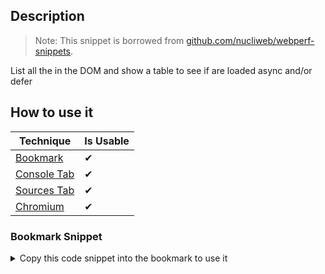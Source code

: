 ## Description

> Note: 
> This snippet is borrowed from [github.com/nucliweb/webperf-snippets](https://github.com/nucliweb/webperf-snippets/blob/main/README.md#scripts-loading).

List all the <scripts> in the DOM and show a table to see if are loaded async and/or defer

## How to use it

<!-- START-HOW_TO[bookmark,console-tab,sources-tab,chromium] -->
| Technique   | Is Usable  |
| ----------- | ---------- |
| [Bookmark](https://github.com/push-based/web-performance-tools/blob/master/docs/how-to-use-it-with-bookmarks) |      ✔    | 
| [Console Tab](https://github.com/push-based/web-performance-tools/blob/master/docs/how-to-use-it-with-console-tab.md) |      ✔    | 
| [Sources Tab](https://github.com/push-based/web-performance-tools/blob/master/docs/how-to-use-it-with-sources-tab.md) |      ✔    | 
| [Chromium](https://github.com/push-based/web-performance-tools/blob/master/docs/how-to-use-it-with-chromium.md)       |      ✔    |
### Bookmark Snippet
<details>

<summary>Copy this code snippet into the bookmark to use it</summary>
```javascript

javascript:(() => {const scripts = document.querySelectorAll('script[src]');
const scriptsLoading = [...scripts].map((obj) => {
    let newObj = {};
    newObj = {
        src: obj.src,
        async: obj.async,
        defer: obj.defer,
        'render blocking': obj.async || obj.defer ? '' : '🟥'
    };
    return newObj;
});
console.table(scriptsLoading);
)()
``` 
</details>
### Console Tab Snippet
<details>

<summary>Copy this code snippet into the DevTools console Tab to use it</summary>
```javascript

const scripts = document.querySelectorAll('script[src]');
const scriptsLoading = [...scripts].map((obj) => {
    let newObj = {};
    newObj = {
        src: obj.src,
        async: obj.async,
        defer: obj.defer,
        'render blocking': obj.async || obj.defer ? '' : '🟥'
    };
    return newObj;
});
console.table(scriptsLoading);

``` 
</details>
<!-- END-HOW_TO -->
